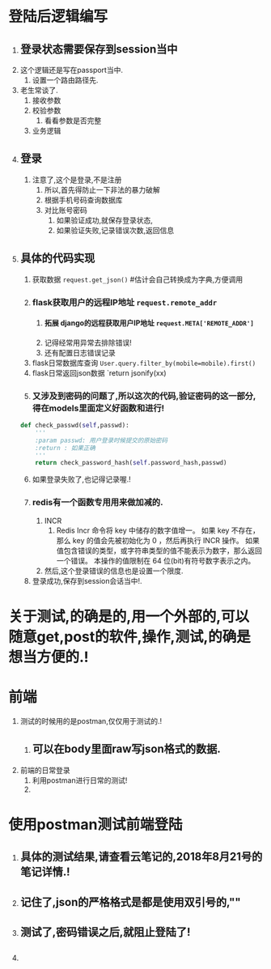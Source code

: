 # 登陆后逻辑编写

1. ## 登录状态需要保存到session当中
2. 这个逻辑还是写在passport当中.
    1. 设置一个路由路径先.
3. 老生常谈了.
    1. 接收参数
    2. 校验参数
        1. 看看参数是否完整
    3. 业务逻辑
4. ## 登录
    1. 注意了,这个是登录,不是注册
        1. 所以,首先得防止一下非法的暴力破解
        2. 根据手机号码查询数据库
        3. 对比账号密码
            1. 如果验证成功,就保存登录状态,
            2. 如果验证失败,记录错误次数,返回信息
5. ## 具体的代码实现
    1. 获取数据 `request.get_json()` #估计会自己转换成为字典,方便调用
    2. ### flask获取用户的远程IP地址 `request.remote_addr`
        1. #### 拓展 django的远程获取用户IP地址 `request.META['REMOTE_ADDR']`
        2. 记得经常用异常去排除错误!
        3. 还有配置日志错误记录
    3. flask日常数据库查询 `User.query.filter_by(mobile=mobile).first()`
    4. flask日常返回json数据 `return jsonify(xx)
    5. ### 又涉及到密码的问题了,所以这次的代码,验证密码的这一部分,得在models里面定义好函数和进行!
    ```python
    def check_passwd(self,passwd):
        '''
        :param passwd: 用户登录时候提交的原始密码
        :return : 如果正确
        '''
        return check_password_hash(self.password_hash,passwd)
    ```
    6. 如果登录失败了,也记得记录喔.!
    7. ### redis有一个函数专用用来做加减的.
        1. INCR
            1. Redis Incr 命令将 key 中储存的数字值增一。
                如果 key 不存在，那么 key 的值会先被初始化为 0 ，然后再执行 INCR 操作。
                如果值包含错误的类型，或字符串类型的值不能表示为数字，那么返回一个错误。
                本操作的值限制在 64 位(bit)有符号数字表示之内。
        2. 然后,这个登录错误的信息也是设置一个限度.
    8. 登录成功,保存到session会话当中!.

# 关于测试,的确是的,用一个外部的,可以随意get,post的软件,操作,测试,的确是想当方便的.!

# 前端
1. 测试的时候用的是postman,仅仅用于测试的.!
    1. ## 可以在body里面raw写json格式的数据.
2. 前端的日常登录
    1. 利用postman进行日常的测试!
    2. 

# 使用postman测试前端登陆
1. ## 具体的测试结果,请查看云笔记的,2018年8月21号的笔记详情.!
2. ## 记住了,json的严格格式是都是使用双引号的,""
3. ## 测试了,密码错误之后,就阻止登陆了!
4. ## 